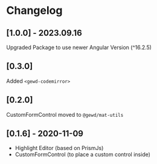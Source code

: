 # Changelog

## [1.0.0] - 2023.09.16

Upgraded Package to use newer Angular Version (^16.2.5)

## [0.3.0]

Added `<gewd-codemirror>`

## [0.2.0]

CustomFormControl moved to `@gewd/mat-utils`

## [0.1.6] - 2020-11-09

- Highlight Editor (based on PrismJs)
- CustomFormControl (to place a custom control inside)
